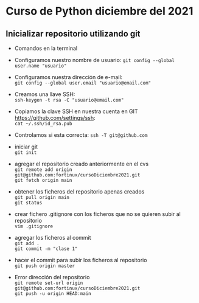 # Curso de Python diciembre del 2021

## Inicializar repositorio utilizando git
- Comandos en la terminal    

- Configuramos nuestro nombre de usuario:
`git config --global user.name "usuario"`    
    
- Configuramos nuestra dirección de e-mail:    
`git config --global user.email "usuario@email.com"`
    
- Creamos una llave SSH:    
`ssh-keygen -t rsa -C "usuario@email.com"`
    
- Copiamos la clave SSH en nuestra cuenta en GIT https://github.com/settings/ssh:    
`cat ~/.ssh/id_rsa.pub`    
    
- Controlamos si esta correcta:
`ssh -T git@github.com`  
    
- iniciar git    
`git init`   
     
- agregar el repositorio creado anteriormente en el cvs    
`git remote add origin git@github.com:fortinux/cursoDiciembre2021.git`    
`git fetch origin main`    
    
- obtener los ficheros del repositorio apenas creados    
`git pull origin main`     
`git status`        
    
- crear fichero .gitignore con los ficheros que no se quieren subir al repositorio    
`vim .gitignore`     
    
- agregar los ficheros al commit    
`git add .`    
`git commit -m "clase 1"`    
    
- hacer el commit para subir los ficheros al repositorio    
`git push origin master`

- Error dirección del repositorio    
`git remote set-url origin git@github.com:fortinux/cursoDiciembre2021.git`    
`git push -u origin HEAD:main`    